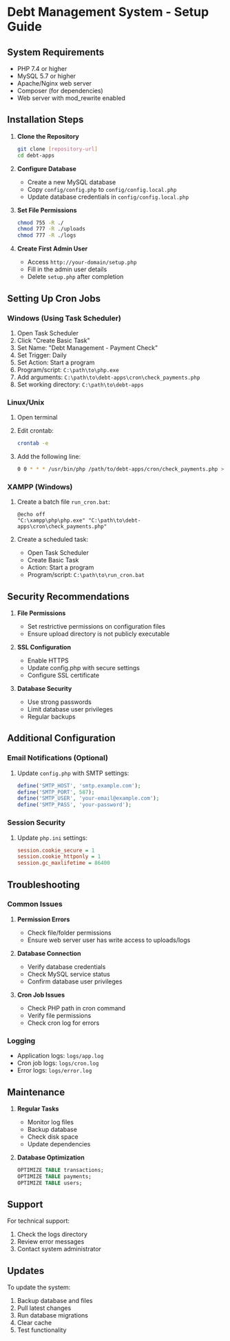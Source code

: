 # Debt Management System - Setup Guide

## System Requirements

- PHP 7.4 or higher
- MySQL 5.7 or higher
- Apache/Nginx web server
- Composer (for dependencies)
- Web server with mod_rewrite enabled

## Installation Steps

1. **Clone the Repository**
   ```bash
   git clone [repository-url]
   cd debt-apps
   ```

2. **Configure Database**
   - Create a new MySQL database
   - Copy `config/config.php` to `config/config.local.php`
   - Update database credentials in `config/config.local.php`

3. **Set File Permissions**
   ```bash
   chmod 755 -R ./
   chmod 777 -R ./uploads
   chmod 777 -R ./logs
   ```

4. **Create First Admin User**
   - Access `http://your-domain/setup.php`
   - Fill in the admin user details
   - Delete `setup.php` after completion

## Setting Up Cron Jobs

### Windows (Using Task Scheduler)

1. Open Task Scheduler
2. Click "Create Basic Task"
3. Set Name: "Debt Management - Payment Check"
4. Set Trigger: Daily
5. Set Action: Start a program
6. Program/script: `C:\path\to\php.exe`
7. Add arguments: `C:\path\to\debt-apps\cron\check_payments.php`
8. Set working directory: `C:\path\to\debt-apps`

### Linux/Unix

1. Open terminal
2. Edit crontab:
   ```bash
   crontab -e
   ```

3. Add the following line:
   ```bash
   0 0 * * * /usr/bin/php /path/to/debt-apps/cron/check_payments.php >> /path/to/debt-apps/logs/cron.log 2>&1
   ```

### XAMPP (Windows)

1. Create a batch file `run_cron.bat`:
   ```batch
   @echo off
   "C:\xampp\php\php.exe" "C:\path\to\debt-apps\cron\check_payments.php"
   ```

2. Create a scheduled task:
   - Open Task Scheduler
   - Create Basic Task
   - Action: Start a program
   - Program/script: `C:\path\to\run_cron.bat`

## Security Recommendations

1. **File Permissions**
   - Set restrictive permissions on configuration files
   - Ensure upload directory is not publicly executable

2. **SSL Configuration**
   - Enable HTTPS
   - Update config.php with secure settings
   - Configure SSL certificate

3. **Database Security**
   - Use strong passwords
   - Limit database user privileges
   - Regular backups

## Additional Configuration

### Email Notifications (Optional)

1. Update `config.php` with SMTP settings:
   ```php
   define('SMTP_HOST', 'smtp.example.com');
   define('SMTP_PORT', 587);
   define('SMTP_USER', 'your-email@example.com');
   define('SMTP_PASS', 'your-password');
   ```

### Session Security

1. Update `php.ini` settings:
   ```ini
   session.cookie_secure = 1
   session.cookie_httponly = 1
   session.gc_maxlifetime = 86400
   ```

## Troubleshooting

### Common Issues

1. **Permission Errors**
   - Check file/folder permissions
   - Ensure web server user has write access to uploads/logs

2. **Database Connection**
   - Verify database credentials
   - Check MySQL service status
   - Confirm database user privileges

3. **Cron Job Issues**
   - Check PHP path in cron command
   - Verify file permissions
   - Check cron log for errors

### Logging

- Application logs: `logs/app.log`
- Cron job logs: `logs/cron.log`
- Error logs: `logs/error.log`

## Maintenance

1. **Regular Tasks**
   - Monitor log files
   - Backup database
   - Check disk space
   - Update dependencies

2. **Database Optimization**
   ```sql
   OPTIMIZE TABLE transactions;
   OPTIMIZE TABLE payments;
   OPTIMIZE TABLE users;
   ```

## Support

For technical support:
1. Check the logs directory
2. Review error messages
3. Contact system administrator

## Updates

To update the system:
1. Backup database and files
2. Pull latest changes
3. Run database migrations
4. Clear cache
5. Test functionality
